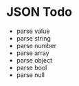 # JSON Todo
* parse value
* parse string
* parse number
* parse array
* parse object
* parse bool
* parse null